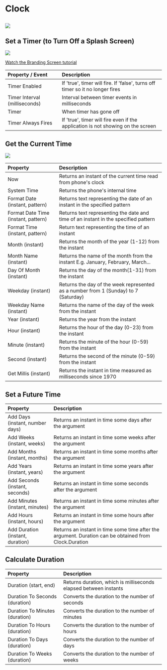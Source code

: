 # Clock

## ![](https://thunkable.gitbooks.io/thunkable-docs/content/assets/clock-icon.png)  <a id="thunkable-for-android-&#x2764;"></a>

## Set a Timer \(to Turn Off a Splash Screen\)  <a id="set-a-timer-to-turn-off-a-splash-screen"></a>

![](https://thunkable.gitbooks.io/thunkable-docs/content/assets/clock-blocks-1.png)

[Watch the Branding Screen tutorial](https://www.youtube.com/watch?v=9u365ejwTqg&t=1s)

| Property / Event | Description |
| :--- | :--- |
| Timer Enabled | If 'true', timer will fire. If 'false', turns off timer so it no longer fires |
| Timer Interval \(milliseconds\) | Interval between timer events in milliseconds |
| Timer | When timer has gone off |
| Timer Always Fires | If 'true', timer will fire even if the application is not showing on the screen |

## Get the Current Time  <a id="get-the-current-time"></a>

![](https://thunkable.gitbooks.io/thunkable-docs/content/assets/clock-blocks-2.png)

| Property | Description |
| :--- | :--- |
| Now | Returns an instant of the current time read from phone's clock |
| System Time | Returns the phone's internal time |
| Format Date \(instant, pattern\) | Returns text representing the date of an instant in the specified pattern |
| Format Date Time \(instant, pattern\) | Returns text representing the date and time of an instant in the specified pattern |
| Format Time \(instant, pattern\) | Return text representing the time of an instant |
| Month \(instant\) | Returns the month of the year \(1-12\) from the instant |
| Month Name \(instant\) | Returns the name of the month from the instant E.g. January, February, March... |
| Day Of Month \(instant\) | Returns the day of the month\(1-31\) from the instant |
| Weekday \(instant\) | Returns the day of the week represented as a number from 1 \(Sunday\) to 7 \(Saturday\) |
| Weekday Name \(instant\) | Returns the name of the day of the week from the instant |
| Year \(instant\) | Returns the year from the instant |
| Hour \(instant\) | Returns the hour of the day \(0-23\) from the instant |
| Minute \(instant\) | Returns the minute of the hour \(0-59\) from the instant |
| Second \(instant\) | Returns the second of the minute \(0-59\) from the instant |
| Get Millis \(instant\) | Returns the instant in time measured as milliseconds since 1970 |

## Set a Future Time  <a id="set-a-future-time"></a>

| Property | Description |
| :--- | :--- |
| Add Days \(instant, number days\) | Returns an instant in time some days after the argument |
| Add Weeks \(instant, weeks\) | Returns an instant in time some weeks after the argument |
| Add Months \(instant, months\) | Returns an instant in time some months after the argument |
| Add Years \(instant, years\) | Returns an instant in time some years after the argument |
| Add Seconds \(instant, seconds\) | Returns an instant in time some seconds after the argument |
| Add Minutes \(instant, minutes\) | Returns an instant in time some minutes after the argument |
| Add Hours \(instant, hours\) | Returns an instant in time some hours after the argument |
| Add Duration \(instant, duration\) | Returns an instant in time some time after the argument. Duration can be obtained from Clock.Duration |

## Calculate Duration  <a id="calculate-duration"></a>

| Property | Description |
| :--- | :--- |
| Duration \(start, end\) | Returns duration, which is milliseconds elapsed between instants |
| Duration To Seconds \(duration\) | Converts the duration to the number of seconds |
| Duration To Minutes \(duration\) | Converts the duration to the number of minutes |
| Duration To Hours \(duration\) | Converts the duration to the number of hours |
| Duration To Days \(duration\) | Converts the duration to the number of days |
| Duration To Weeks \(duration\) | Converts the duration to the number of weeks |


